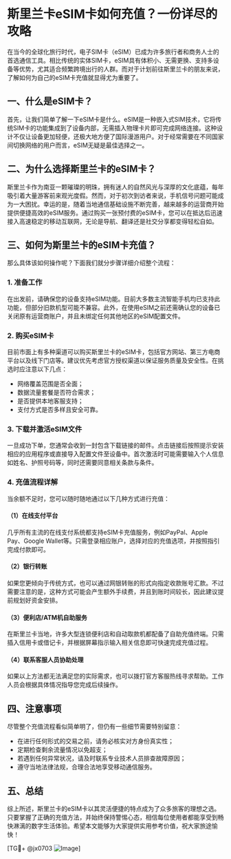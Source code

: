# 斯里兰卡eSIM卡如何充值？一份详尽的攻略

在当今的全球化旅行时代，电子SIM卡（eSIM）已成为许多旅行者和商务人士的首选通信工具。相比传统的实体SIM卡，eSIM具有体积小、无需更换、支持多设备等优势，尤其适合频繁跨境出行的人群。而对于计划前往斯里兰卡的朋友来说，了解如何为自己的eSIM卡充值就显得尤为重要了。

## 一、什么是eSIM卡？

首先，让我们简单了解一下eSIM卡是什么。eSIM是一种嵌入式SIM技术，它将传统SIM卡的功能集成到了设备内部，无需插入物理卡片即可完成网络连接。这种设计不仅让设备更加轻便，还极大地方便了国际漫游用户。对于经常需要在不同国家间切换网络的用户而言，eSIM无疑是最佳选择之一。

## 二、为什么选择斯里兰卡的eSIM卡？

斯里兰卡作为南亚一颗璀璨的明珠，拥有迷人的自然风光与深厚的文化底蕴，每年吸引着大量游客前来观光度假。然而，对于初次到访者来说，手机信号问题可能成为一大困扰。幸运的是，随着当地通信基础设施不断完善，越来越多的运营商开始提供便捷高效的eSIM服务。通过购买一张预付费的eSIM卡，您可以在抵达后迅速接入高速稳定的移动互联网，无论是导航、翻译还是社交分享都变得轻松自如。

## 三、如何为斯里兰卡的eSIM卡充值？

那么具体该如何操作呢？下面我们就分步骤详细介绍整个流程：

### 1. 准备工作

在出发前，请确保您的设备支持eSIM功能。目前大多数主流智能手机均已支持此功能，但部分旧款机型可能不兼容。此外，在使用eSIM之前还需确认您的设备已关闭原有运营商账户，并且未绑定任何其他地区的eSIM配置文件。

### 2. 购买eSIM卡

目前市面上有多种渠道可以购买斯里兰卡的eSIM卡，包括官方网站、第三方电商平台以及线下门店等。建议优先考虑官方授权渠道以保证服务质量及安全性。在挑选时应注意以下几点：
- 网络覆盖范围是否全面；
- 数据流量套餐是否符合需求；
- 是否提供本地客服支持；
- 支付方式是否多样且安全可靠。

### 3. 下载并激活eSIM文件

一旦成功下单，您通常会收到一封包含下载链接的邮件。点击链接后按照提示安装相应的应用程序或直接导入配置文件至设备中。首次激活时可能需要输入个人信息如姓名、护照号码等，同时还需要同意相关条款与条件。

### 4. 充值流程详解

当余额不足时，您可以随时随地通过以下几种方式进行充值：
#### （1）在线支付平台
几乎所有主流的在线支付系统都支持eSIM卡充值服务，例如PayPal、Apple Pay、Google Wallet等。只需登录相应账户，选择对应的充值选项，并按照指引完成付款即可。
#### （2）银行转账
如果您更倾向于传统方式，也可以通过网银转账的形式向指定收款账号汇款。不过需要注意的是，这种方式可能会产生额外手续费，并且到账时间较长，因此建议提前规划好资金安排。
#### （3）便利店/ATM机自助服务
在斯里兰卡当地，许多大型连锁便利店和自动取款机都配备了自助充值终端。只需插入信用卡或借记卡，并根据屏幕指示输入相关信息即可快速完成充值过程。
#### （4）联系客服人员协助处理
如果以上方法都无法满足您的实际需求，也可以拨打官方客服热线寻求帮助。工作人员会根据具体情况指导您完成后续操作。

## 四、注意事项

尽管整个充值流程看似简单明了，但仍有一些细节需要特别留意：
- 在进行任何形式的交易之前，请务必核实对方身份真实性；
- 定期检查剩余流量情况以免超支；
- 若遇到任何异常状况，请及时联系专业技术人员排查故障原因；
- 遵守当地法律法规，合理合法地享受移动通信服务。

## 五、总结

综上所述，斯里兰卡的eSIM卡以其灵活便捷的特点成为了众多旅客的理想之选。只要掌握了正确的充值方法，并始终保持警惕心态，相信每位使用者都能享受到畅快淋漓的数字生活体验。希望本文能够为大家提供实用参考价值，祝大家旅途愉快！

[TG💪+ @jx0703 ![Image](https://github.com/user-attachments/assets/dbca1d08-cadb-493c-b0ec-ad6f7a83f270)]